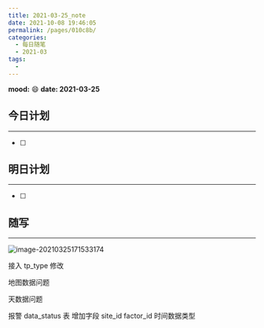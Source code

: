 ```yaml
---
title: 2021-03-25_note
date: 2021-10-08 19:46:05
permalink: /pages/010c8b/
categories:
  - 每日随笔
  - 2021-03
tags:
  - 
---
```

**mood:** :smile:  																		**date: 2021-03-25**  
## 今日计划  
------
- [ ]  
## 明日计划  
------
- [ ]  
## 随写 
------

![image-20210325171533174](D:\project\vscode\vuepress-theme-reco-demo\my-blog\blogs\每日随笔\2021-03-25_note.assets\image-20210325171533174.png)

接入 tp_type 修改

地图数据问题

天数据问题

报警 data_status 表 增加字段 site_id factor_id 时间数据类型